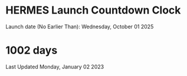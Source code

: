 # HERMES Launch Countdown Clock

Launch date (No Earlier Than): Wednesday, October 01 2025
# 1002 days

Last Updated Monday, January 02 2023